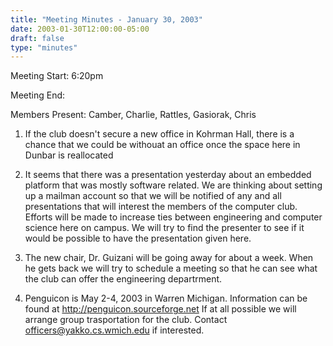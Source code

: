 ```yaml
---
title: "Meeting Minutes - January 30, 2003"
date: 2003-01-30T12:00:00-05:00
draft: false
type: "minutes"
---
```


Meeting Start: 6:20pm </p><p>
Meeting End:  </p><p>
Members Present: Camber, Charlie, Rattles, Gasiorak, Chris </p><p>
1. If the club doesn't secure a new office in Kohrman Hall, there is a chance that we could be withouat an office once the space here in Dunbar is reallocated </p><p>
2. It seems that there was a presentation yesterday about an embedded platform that was mostly software related. We are thinking about setting up a mailman account so that we will be notified of any and all presentations that will interest the members of the computer club. Efforts will be made to increase ties between engineering and computer science here on campus. We will try to find the presenter to see if it would be possible to have the presentation given here.  </p><p>
3. The new chair, Dr. Guizani will be going away for about a week. When he gets back we will try to schedule a meeting so that he can see what the club can offer the engineering departrment. </p><p>
4. Penguicon is May 2-4, 2003 in Warren Michigan. Information can be found at <a href="http://penguicon.sourceforge.net">http://penguicon.sourceforge.net</a> If at all possible we will arrange group trasportation for the club. Contact officers@yakko.cs.wmich.edu if interested.</p>
